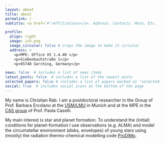 ```yaml
---
layout: about
title: about
permalink: /
subtitle: <a href='#'>Affiliations</a>. Address. Contacts. Moto. Etc.

profile:
  align: right
  image: ich.png
  image_circular: false # crops the image to make it circular
  address: >
    <p>MPE: Office X5 1.4.40 </p>
    <p>Gießenbachstraße 1</p>
    <p>85748 Garching, Germany</p>

news: false  # includes a list of news items
latest_posts: false  # includes a list of the newest posts
selected_papers: false # includes a list of papers marked as "selected={true}"
social: true  # includes social icons at the bottom of the page
---
```


My name is Christian Rab. I am a postdoctoral researcher in the Group of Prof. Barbara Ercolano at the [USM/LMU](https://www.usm.uni-muenchen.de/) in Munich and at the MPE in the [CAS group](https://www.mpe.mpg.de/CAS) of Prof. Paola Caselli.

My main interest is star and planet formation. To understand the (initial) conditions for planet-formation I use observations (e.g. ALMA) and model the circumstellar environment (disks, envelopes) of young stars using (mostly) the radiation thermo-chemical modelling code [ProDiMo](https://prodimo.iwf.oeaw.ac.at/).

<!---
[//]: # Write your biography here. Tell the world about yourself. Link to your favorite [subreddit](http://reddit.com). You can put a picture in, too. The code is already in, just name your picture `prof_pic.jpg` and put it in the `img/` folder.

[//]: # Put your address / P.O. box / other info right below your picture. You can also disable any of these elements by editing `profile` property of the YAML header of your `_pages/about.md`. Edit `_bibliography/papers.bib` and Jekyll will render your [publications page](/al-folio/publications/) automatically.

[//]: # Link to your social media connections, too. This theme is set up to use [Font Awesome icons](http://fortawesome.github.io/Font-Awesome/) and [Academicons](https://jpswalsh.github.io/academicons/), like the ones below. Add your Facebook, Twitter, LinkedIn, Google Scholar, or just disable all of them.
-->
